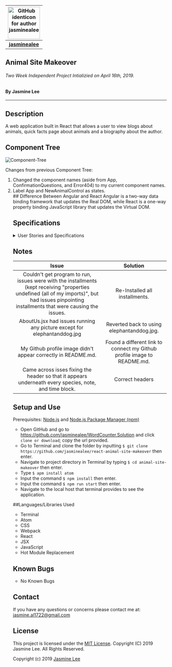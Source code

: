 |<img src="https://github.com/identicons/jasminealee.png" width=100 alt="GitHub identicon for author jasminealee">|
|:-----:|
| [**jasminealee**](https://github.com/jasminealee ) |


## Animal Site Makeover

###### Two Week Independent Project Intializied on April 16th, 2019.

#### By Jasmine Lee
----------

## Description
A web application built in React that allows a user to view blogs about animals, quick facts page about animals and a biography about the author.

## Component Tree
![Component-Tree](/images/component-tree.png)

Changes from previous Component Tree:
<ol>
  <li>Changed the component names (aside from App, ConfirmationQuestions, and Error404) to my current component names.</li>
  <li>Label App and NewAnimalControl as states.</li>
## Difference Between Angular and React
Angular is a two-way data binding framework that updates the Real DOM, while React is a one-way property binding JavaScript library that updates the Virtual DOM.

## Specifications

<details>
<summary>User Stories and Specifications</summary>

<table>
  <tr>
    <th> Scenario 01 </th><th></th>
  </tr>
  <tr>
    <td> Behavior </td>
    <td>User views the welcome page.</td>
  </tr>
  <tr>
    <td> Input </td>
    <td>User Clicks "Home"</td>
  </tr>
  <tr>
    <td> Output </td>
    <td>User sees a list of all species notes that were inutted and the time they were created, in blocks.</td>
  </tr>
</table>

<table>  
  <tr>
    <th> Scenario 03 </th><th></th>
  </tr>
  <tr>
    <td> Behavior </td>
    <td>User views the biography about the author.</td>
  </tr>
  <tr>
    <td> Input </td>
    <td>User Clicks "About"</td>
  </tr>
  <tr>
    <td> Output </td>
    <td>User sees a picture and information about the author.</td>
  </tr>
</table>  

<table>  
  <tr>
    <th> Scenario 04 </th><th></th>
  </tr>
  <tr>
    <td> Behavior </td>
    <td>User views written blogs about animals.</td>
  </tr>
  <tr>
    <td> Input </td>
    <td>User Clicks "Blogs"</td>
  </tr>
  <tr>
    <td> Output </td>
    <td>User sees a list of blogs about animals.</td>
  </tr>
</table>  

<table>  
  <tr>
    <th> Scenario 05 </th><th></th>
  </tr>
  <tr>
    <td> Behavior </td>
    <td>I want to be able to view written blogs about animals.</td>
  </tr>
  <tr>
    <td> Input </td>
    <td>User Clicks "Blogs"</td>
  </tr>
  <tr>
    <td> Output </td>
    <td>User can see a list of blogs about animals.</td>
  </tr>
</table>  

<table>  
  <tr>
    <th> Scenario 07 </th><th></th>
  </tr>
  <tr>
    <td> Behavior </td>
    <td>User inputs a fact about an animal.</td>
  </tr>
  <tr>
    <td> Input </td>
    <td> On the "Animals" page, the user Clicks "Create ", inputs information, and then clicks "submit".</td>
  </tr>
  <tr>
    <td> Output </td>
    <td>Once submitted, the new information automatically appears on the webpage.</td>
  </tr>
</table>    
</details>

## Notes

| Issue | Solution |
|:-------:|:-----:|
|Couldn't get program to run, issues were with the installments (kept receiving "properties undefined (all of my imports)", but had issues pinpointing installments that were causing the issues. | Re-Installed all installments. |
|AboutUs.jsx had issues running any picture except for elephantanddog.jpg | Reverted back to using elephantanddog.jpg.|
|My Github profile image didn't appear correctly in README.md. | Found a different link to connect my Github profile image to README.md. |
|Came across isses fixing the header so that it appears underneath every species, note, and time block. | Correct headers | Headers are correct |


## Setup and Use
Prerequisites: [Node.js](https://nodejs.org/en/) and [Node.js Package Manager (npm)](https://www.npmjs.com/)

* Open GitHub and go to https://github.com/jasminealee/WordCounter.Solution and click `clone or download`; copy the url provided.
* Go to Terminal and clone the folder by inputting `$ git clone https://github.com/jasminealee/react-animal-site-makeover` then enter.
* Navigate to project directory in Terminal by typing `$ cd animal-site-makeover` then enter.
* Type `$ apm install atom`
* Input the command `$ npm install` then enter.
* Input the command `$ npm run start` then enter.
* Navigate to the local host that terminal provides to see the application.

##Languages/Libraries Used
* Terminal
* Atom
* CSS
* Webpack
* React
* JSX
* JavaScript
* Hot Module Replacement

## Known Bugs

* No Known Bugs

## Contact
If you have any questions or concerns please contact me at: [jasmine.al1722@gmail.com](mailto:jasmine.al1722@gmail.com)

## License
This project is licensed under the [MIT License](https://opensource.org/licenses/MIT). Copyright (C) 2019 Jasmine Lee. All Rights Reserved.

Copyright (c) 2019 [Jasmine Lee](https://github.com/jasminealee)
